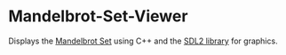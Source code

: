 # Mandelbrot-Set-Viewer
Displays the [Mandelbrot Set](https://en.wikipedia.org/wiki/Mandelbrot_set) using C++ and the [SDL2 library](https://www.libsdl.org/download-2.0.php) for graphics.
